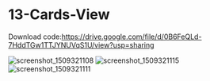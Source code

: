 # 13-Cards-View
Download code:https://drive.google.com/file/d/0B6FeQLd-7HddTGw1TTJYNUVqS1U/view?usp=sharing

![screenshot_1509321108](https://user-images.githubusercontent.com/14055135/32150042-b70ffb36-bce3-11e7-92e2-8677900b19fd.png)
![screenshot_1509321115](https://user-images.githubusercontent.com/14055135/32150046-bec55db2-bce3-11e7-8766-0e50a8166127.png)
![screenshot_1509321111](https://user-images.githubusercontent.com/14055135/32150048-c1a41ad2-bce3-11e7-83bc-3a7810f389a1.png)

